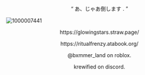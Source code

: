 <p align="center">
“ あ、じゃあ倒します . ”
</p>

![1000007441](https://github.com/user-attachments/assets/e9114ef3-f316-40aa-94e8-8862e32a1856)






<p align="center">
https://glowingstars.straw.page/
</p>
<p align="center">
https://ritualfrenzy.atabook.org/
</p>

<p align="center">
@bxmmer_land on roblox.
</p>
<p align="center">
krewified on discord.
</p>


